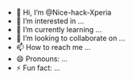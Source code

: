 - 👋 Hi, I’m @Nice-hack-Xperia
- 👀 I’m interested in ...
- 🌱 I’m currently learning ...
- 💞️ I’m looking to collaborate on ...
- 📫 How to reach me ...
- 😄 Pronouns: ...
- ⚡ Fun fact: ...

<!---
Nice-hack-Xperia/Nice-hack-Xperia is a ✨ special ✨ repository because its `README.md` (this file) appears on your GitHub profile.
You can click the Preview link to take a look at your changes.
--->
